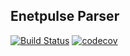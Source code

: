 Enetpulse Parser
----------------

[![Build Status](https://travis-ci.org/scandesignsdk/enetpulse-parser.svg?branch=master)](https://travis-ci.org/scandesignsdk/enetpulse-parser)
[![codecov](https://codecov.io/gh/scandesignsdk/enetpulse-parser/branch/master/graph/badge.svg)](https://codecov.io/gh/scandesignsdk/enetpulse-parser)
